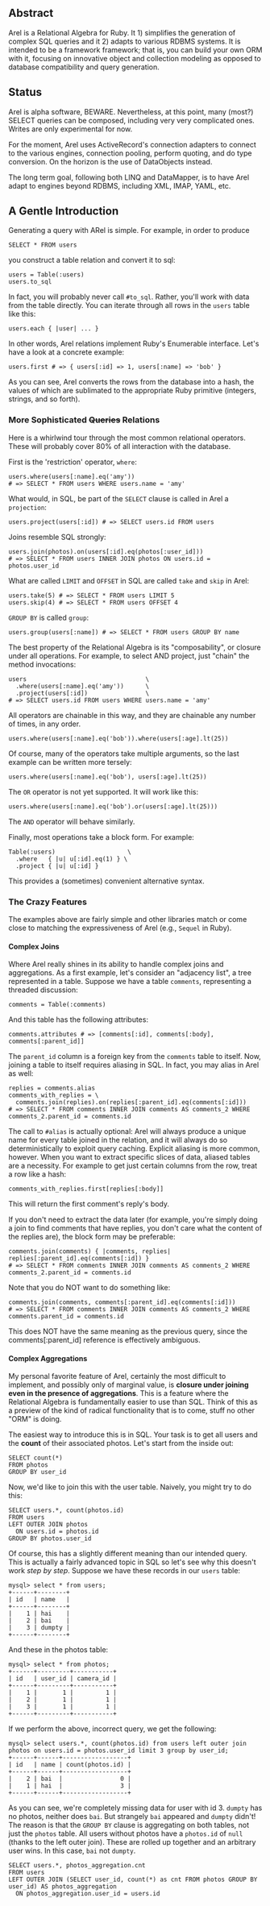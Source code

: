 ## Abstract ##

Arel is a Relational Algebra for Ruby. It 1) simplifies the generation of complex SQL queries and it 2) adapts to various RDBMS systems. It is intended to be a framework framework; that is, you can build your own ORM with it, focusing on innovative object and collection modeling as opposed to database compatibility and query generation.

## Status ##

Arel is alpha software, BEWARE. Nevertheless, at this point, many (most?) SELECT queries can be composed, including very very complicated ones. Writes are only experimental for now.

For the moment, Arel uses ActiveRecord's connection adapters to connect to the various engines, connection pooling, perform quoting, and do type conversion. On the horizon is the use of DataObjects instead.

The long term goal, following both LINQ and DataMapper, is to have Arel adapt to engines beyond RDBMS, including XML, IMAP, YAML, etc.

## A Gentle Introduction ##

Generating a query with ARel is simple. For example, in order to produce

    SELECT * FROM users
   
you construct a table relation and convert it to sql:

    users = Table(:users)
    users.to_sql
   
In fact, you will probably never call `#to_sql`. Rather, you'll work with data from the table directly. You can iterate through all rows in the `users` table like this:

    users.each { |user| ... }
    
In other words, Arel relations implement Ruby's Enumerable interface. Let's have a look at a concrete example:

    users.first # => { users[:id] => 1, users[:name] => 'bob' }
    
As you can see, Arel converts the rows from the database into a hash, the values of which are sublimated to the appropriate Ruby primitive (integers, strings, and so forth).

### More Sophisticated <strike>Queries</strike> Relations ###

Here is a whirlwind tour through the most common relational operators. These will probably cover 80% of all interaction with the database.

First is the 'restriction' operator, `where`:

    users.where(users[:name].eq('amy'))
    # => SELECT * FROM users WHERE users.name = 'amy'

What would, in SQL, be part of the `SELECT` clause is called in Arel a `projection`:

    users.project(users[:id]) # => SELECT users.id FROM users
    
Joins resemble SQL strongly:

    users.join(photos).on(users[:id].eq(photos[:user_id]))
    # => SELECT * FROM users INNER JOIN photos ON users.id = photos.user_id

What are called `LIMIT` and `OFFSET` in SQL are called `take` and `skip` in Arel:

    users.take(5) # => SELECT * FROM users LIMIT 5
    users.skip(4) # => SELECT * FROM users OFFSET 4
    
`GROUP BY` is called `group`:

    users.group(users[:name]) # => SELECT * FROM users GROUP BY name

The best property of the Relational Algebra is its "composability", or closure under all operations. For example, to select AND project, just "chain" the method invocations:

    users                                 \
      .where(users[:name].eq('amy'))      \
      .project(users[:id])                \
    # => SELECT users.id FROM users WHERE users.name = 'amy'

All operators are chainable in this way, and they are chainable any number of times, in any order.

    users.where(users[:name].eq('bob')).where(users[:age].lt(25))
    
Of course, many of the operators take multiple arguments, so the last example can be written more tersely:

    users.where(users[:name].eq('bob'), users[:age].lt(25))

The `OR` operator is not yet supported. It will work like this:

    users.where(users[:name].eq('bob').or(users[:age].lt(25)))
    
The `AND` operator will behave similarly.

Finally, most operations take a block form. For example:

    Table(:users)                    \
      .where   { |u| u[:id].eq(1) } \
      .project { |u| u[:id] }

This provides a (sometimes) convenient alternative syntax.

### The Crazy Features ###

The examples above are fairly simple and other libraries match or come close to matching the expressiveness of Arel (e.g., `Sequel` in Ruby).

#### Complex Joins ####

Where Arel really shines in its ability to handle complex joins and aggregations. As a first example, let's consider an "adjacency list", a tree represented in a table. Suppose we have a table `comments`, representing a threaded discussion:

    comments = Table(:comments)
    
And this table has the following attributes:

    comments.attributes # => [comments[:id], comments[:body], comments[:parent_id]]

The `parent_id` column is a foreign key from the `comments` table to itself. Now, joining a table to itself requires aliasing in SQL. In fact, you may alias in Arel as well:

    replies = comments.alias
    comments_with_replies = \
      comments.join(replies).on(replies[:parent_id].eq(comments[:id]))
    # => SELECT * FROM comments INNER JOIN comments AS comments_2 WHERE comments_2.parent_id = comments.id
    
The call to `#alias` is actually optional: Arel will always produce a unique name for every table joined in the relation, and it will always do so deterministically to exploit query caching. Explicit aliasing is more common, however. When you want to extract specific slices of data, aliased tables are a necessity. For example to get just certain columns from the row, treat a row like a hash:

    comments_with_replies.first[replies[:body]]
    
This will return the first comment's reply's body.

If you don't need to extract the data later (for example, you're simply doing a join to find comments that have replies, you don't care what the content of the replies are), the block form may be preferable:

    comments.join(comments) { |comments, replies| replies[:parent_id].eq(comments[:id]) }
    # => SELECT * FROM comments INNER JOIN comments AS comments_2 WHERE comments_2.parent_id = comments.id
    
Note that you do NOT want to do something like:

    comments.join(comments, comments[:parent_id].eq(comments[:id]))
    # => SELECT * FROM comments INNER JOIN comments AS comments_2 WHERE comments.parent_id = comments.id
    
This does NOT have the same meaning as the previous query, since the comments[:parent_id] reference is effectively ambiguous.

#### Complex Aggregations ####

My personal favorite feature of Arel, certainly the most difficult to implement, and possibly only of marginal value, is **closure under joining even in the presence of aggregations**. This is a feature where the Relational Algebra is fundamentally easier to use than SQL. Think of this as a preview of the kind of radical functionality that is to come, stuff no other "ORM" is doing.

The easiest way to introduce this is in SQL. Your task is to get all users and the **count** of their associated photos. Let's start from the inside out:

    SELECT count(*)
    FROM photos
    GROUP BY user_id
    
Now, we'd like to join this with the user table. Naively, you might try to do this:

    SELECT users.*, count(photos.id)
    FROM users
    LEFT OUTER JOIN photos
      ON users.id = photos.id
    GROUP BY photos.user_id
    
Of course, this has a slightly different meaning than our intended query. This is actually a fairly advanced topic in SQL so let's see why this doesn't work *step by step*. Suppose we have these records in our `users` table:

    mysql> select * from users;
    +------+--------+
    | id   | name   |
    +------+--------+
    |    1 | hai    | 
    |    2 | bai    | 
    |    3 | dumpty | 
    +------+--------+

And these in the photos table:

    mysql> select * from photos;
    +------+---------+-----------+
    | id   | user_id | camera_id |
    +------+---------+-----------+
    |    1 |       1 |         1 | 
    |    2 |       1 |         1 | 
    |    3 |       1 |         1 | 
    +------+---------+-----------+
    
If we perform the above, incorrect query, we get the following:

    mysql> select users.*, count(photos.id) from users left outer join photos on users.id = photos.user_id limit 3 group by user_id;
    +------+------+------------------+
    | id   | name | count(photos.id) |
    +------+------+------------------+
    |    2 | bai  |                0 | 
    |    1 | hai  |                3 | 
    +------+------+------------------+

As you can see, we're completely missing data for user with id 3. `dumpty` has no photos, neither does `bai`. But strangely `bai` appeared and `dumpty` didn't! The reason is that the `GROUP BY` clause is aggregating on both tables, not just the `photos` table. All users without photos have a `photos.id` of `null` (thanks to the left outer join). These are rolled up together and an arbitrary user wins. In this case, `bai` not `dumpty`.

    SELECT users.*, photos_aggregation.cnt
    FROM users
    LEFT OUTER JOIN (SELECT user_id, count(*) as cnt FROM photos GROUP BY user_id) AS photos_aggregation
      ON photos_aggregation.user_id = users.id
